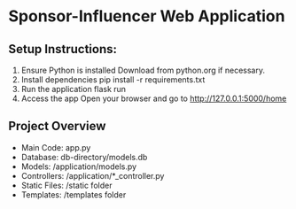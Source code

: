 # Sponsor-Influencer Web Application

## Setup Instructions:
  1.	Ensure Python is installed
  Download from python.org if necessary.
  2.	Install dependencies
  pip install -r requirements.txt
  3.	Run the application
  flask run
  4.	Access the app
  Open your browser and go to http://127.0.0.1:5000/home

## Project Overview
  -	Main Code: app.py
  -	Database: db-directory/models.db
  -	Models: /application/models.py
  -	Controllers: /application/*_controller.py
  -	Static Files: /static folder
  -	Templates: /templates folder

